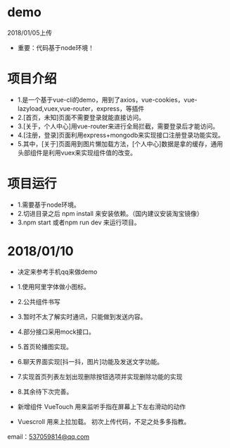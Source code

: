 # demo
2018/01/05上传
* 重要：代码基于node环境！
# 项目介绍
* 1.是一个基于vue-cli的demo，用到了axios，vue-cookies，vue-lazyload,vuex,vue-router，express，等插件
* 2.[首页，未知]页面不需要登录就能直接访问。
* 3.[关于，个人中心]用vue-router来进行全局拦截，需要登录后才能访问。
* 4.[注册，登录]页面利用express+mongodb来实现接口注册登录功能实现。
* 5.其中，[关于]页面用到图片懒加载方法，[个人中心]数据是拿的缓存，通用头部组件是利用vuex来实现组件值的改变。

# 项目运行
* 1.需要基于node环境。
* 2.切进目录之后 npm install 来安装依赖。（国内建议安装淘宝镜像）
* 3.npm start 或者npm run dev 来运行项目。
# 2018/01/10
* 决定来参考手机qq来做demo
* 1.使用阿里字体做小图标。
* 2.公共组件书写
* 3.暂时不太了解实时通讯，只能做到发送内容。
* 4.部分接口采用mock接口。
* 5.首页轮播图实现。
* 6.聊天界面实现[抖一抖，图片]功能及发送文字功能。
* 7.实现首页列表左划出现删除按钮选项并实现删除功能的实现
* 8.其余待下次完善。


* 新增组件 VueTouch 用来监听手指在屏幕上下左右滑动的动作
* Vuescroll  用来上拉加载。
初次上传代码，不足之处多多指教。

email：537059814@qq.com


